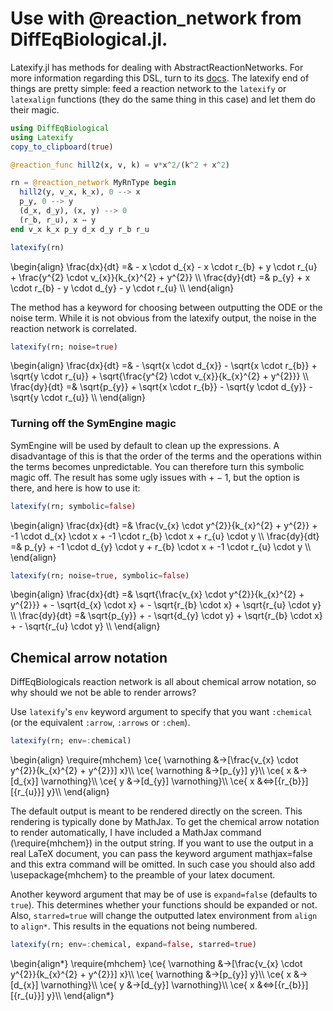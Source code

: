 # Use with @reaction_network from DiffEqBiological.jl.

Latexify.jl has methods for dealing with AbstractReactionNetworks. For more information regarding this DSL, turn to its [docs](http://docs.juliadiffeq.org/latest/models/biological.html). The latexify end of things are pretty simple: feed a reaction network to the `latexify` or `latexalign` functions (they do the same thing in this case) and let them do their magic.

```julia
using DiffEqBiological
using Latexify
copy_to_clipboard(true)

@reaction_func hill2(x, v, k) = v*x^2/(k^2 + x^2)

rn = @reaction_network MyRnType begin
  hill2(y, v_x, k_x), 0 --> x
  p_y, 0 --> y
  (d_x, d_y), (x, y) --> 0
  (r_b, r_u), x ↔ y
end v_x k_x p_y d_x d_y r_b r_u

latexify(rn)
```
\begin{align}
\frac{dx}{dt} =& - x \cdot d_{x} - x \cdot r_{b} + y \cdot r_{u} + \frac{y^{2} \cdot v_{x}}{k_{x}^{2} + y^{2}} \\\\
\frac{dy}{dt} =& p_{y} + x \cdot r_{b} - y \cdot d_{y} - y \cdot r_{u} \\\\
\end{align}

The method has a keyword for choosing between outputting the ODE or the noise term. While it is not obvious from the latexify output, the noise in the reaction network is correlated.

```julia
latexify(rn; noise=true)
```
\begin{align}
\frac{dx}{dt} =& - \sqrt{x \cdot d_{x}} - \sqrt{x \cdot r_{b}} + \sqrt{y \cdot r_{u}} + \sqrt{\frac{y^{2} \cdot v_{x}}{k_{x}^{2} + y^{2}}} \\\\
\frac{dy}{dt} =& \sqrt{p_{y}} + \sqrt{x \cdot r_{b}} - \sqrt{y \cdot d_{y}} - \sqrt{y \cdot r_{u}} \\\\
\end{align}


### Turning off the SymEngine magic

SymEngine will be used by default to clean up the expressions. A disadvantage of this is that the order of the terms and the operations within the terms becomes unpredictable. You can therefore turn this symbolic magic off. The result has some ugly issues with $+ -1$, but the option is there, and here is how to use it:  
```julia
latexify(rn; symbolic=false)
```
\begin{align}
\frac{dx}{dt} =& \frac{v_{x} \cdot y^{2}}{k_{x}^{2} + y^{2}} + -1 \cdot d_{x} \cdot x + -1 \cdot r_{b} \cdot x + r_{u} \cdot y \\\\
\frac{dy}{dt} =& p_{y} + -1 \cdot d_{y} \cdot y + r_{b} \cdot x + -1 \cdot r_{u} \cdot y \\\\
\end{align}

```julia
latexify(rn; noise=true, symbolic=false)
```
\begin{align}
\frac{dx}{dt} =& \sqrt{\frac{v_{x} \cdot y^{2}}{k_{x}^{2} + y^{2}}} + - \sqrt{d_{x} \cdot x} + - \sqrt{r_{b} \cdot x} + \sqrt{r_{u} \cdot y} \\\\
\frac{dy}{dt} =& \sqrt{p_{y}} + - \sqrt{d_{y} \cdot y} + \sqrt{r_{b} \cdot x} + - \sqrt{r_{u} \cdot y} \\\\
\end{align}


## Chemical arrow notation

DiffEqBiologicals reaction network is all about chemical arrow notation, so why should we not be able to render arrows?

Use `latexify`'s `env` keyword argument to specify that you want `:chemical` (or the equivalent `:arrow`, `:arrows` or `:chem`).

```julia
latexify(rn; env=:chemical)
```
\begin{align}
\require{mhchem}
\ce{ \varnothing &->[\frac{v_{x} \cdot y^{2}}{k_{x}^{2} + y^{2}}] x}\\\\
\ce{ \varnothing &->[p_{y}] y}\\\\
\ce{ x &->[d_{x}] \varnothing}\\\\
\ce{ y &->[d_{y}] \varnothing}\\\\
\ce{ x &<=>[{r_{b}}][{r_{u}}] y}\\\\
\end{align}

The default output is meant to be rendered directly on the screen. This rendering is typically done by MathJax. To get the chemical arrow notation to render automatically, I have included a MathJax command (\require{mhchem}) in the output string. If you want to use the output in a real LaTeX document, you can pass the keyword argument mathjax=false and this extra command will be omitted. In such case you should also add \usepackage{mhchem} to the preamble of your latex document.

Another keyword argument that may be of use is `expand=false` (defaults to `true`).
This determines whether your functions should be expanded or not.
Also, `starred=true` will change the outputted latex environment from `align` to `align*`. This results in the equations not being numbered.

```julia
latexify(rn; env=:chemical, expand=false, starred=true)
```

\begin{align\*}
\require{mhchem}
\ce{ \varnothing &->[\frac{v_{x} \cdot y^{2}}{k_{x}^{2} + y^{2}}] x}\\\\
\ce{ \varnothing &->[p_{y}] y}\\\\
\ce{ x &->[d_{x}] \varnothing}\\\\
\ce{ y &->[d_{y}] \varnothing}\\\\
\ce{ x &<=>[{r_{b}}][{r_{u}}] y}\\\\
\end{align\*}
